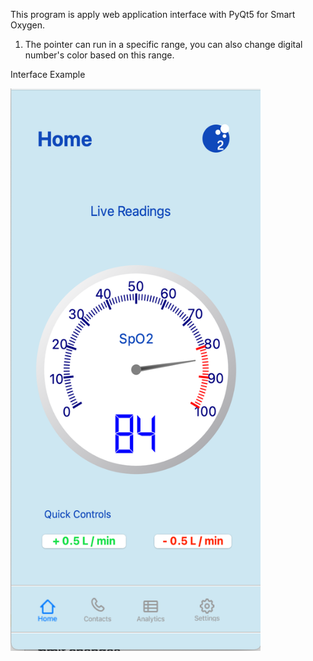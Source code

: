 This program is apply web application interface with PyQt5 for Smart Oxygen. 

1. The pointer can run in a specific range, you can also change digital number's color based on this range. 

Interface Example
<div align=left><img width="400" height="900" src="https://github.com/Tanlion/SPO2/blob/master/Interface.png"/></div>
